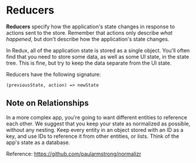 # Reducers

**Reducers** specify how the application's state changes in response to actions sent to the store. Remember that actions only describe _what happened_, but don't describe how the application's state changes.

In Redux, all of the application state is stored as a single object. You'll often find that you need to store some data, as well as some UI state, in the state tree. This is fine, but try to keep the data separate from the UI state.

Reducers have the following signature:

```
(previousState, action) => newState
```

## Note on Relationships

In a more complex app, you're going to want different entities to reference each other. We suggest that you keep your state as normalized as possible, without any nesting. Keep every entity in an object stored with an ID as a key, and use IDs to reference it from other entities, or lists. Think of the app's state as a database.

Reference: https://github.com/paularmstrong/normalizr
